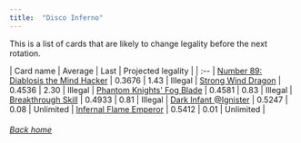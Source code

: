 ```yaml
---
title:  "Disco Inferno"
---
```


This is a list of cards that are likely to change legality before the next rotation.

| Card name | Average | Last | Projected legality |
| :-- |
[Number 89: Diablosis the Mind Hacker](https://db.ygoprodeck.com/card/?search=Number%2089:%20Diablosis%20the%20Mind%20Hacker) | 0.3676 | 1.43 | Illegal |
[Strong Wind Dragon](https://db.ygoprodeck.com/card/?search=Strong%20Wind%20Dragon) | 0.4536 | 2.30 | Illegal |
[Phantom Knights' Fog Blade](https://db.ygoprodeck.com/card/?search=Phantom%20Knights'%20Fog%20Blade) | 0.4581 | 0.83 | Illegal |
[Breakthrough Skill](https://db.ygoprodeck.com/card/?search=Breakthrough%20Skill) | 0.4933 | 0.81 | Illegal |
[Dark Infant @Ignister](https://db.ygoprodeck.com/card/?search=Dark%20Infant%20@Ignister) | 0.5247 | 0.08 | Unlimited |
[Infernal Flame Emperor](https://db.ygoprodeck.com/card/?search=Infernal%20Flame%20Emperor) | 0.5412 | 0.01 | Unlimited |

###### [Back home](index)